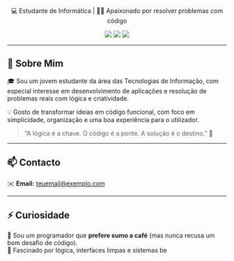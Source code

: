 <p align="center">
  <marquee behavior="scroll" direction="left" scrollamount="6">
    👋 Olá, eu sou o Miguel Nogueira
  </marquee>
</p>

<p align="center">💻 Estudante de Informática | 👨‍💻 Apaixonado por resolver problemas com código</p>

<p align="center">
  <img src="https://img.shields.io/badge/C%23-Programador-blueviolet?style=flat&logo=csharp" />
  <img src="https://img.shields.io/badge/Visual%20Studio-IDE-purple?style=flat&logo=visualstudio" />
  <img src="https://img.shields.io/badge/Aluno%20dedicado-100%25-brightgreen" />
</p>

---

## 📌 Sobre Mim

🎓 Sou um jovem estudante da área das Tecnologias de Informação, com especial interesse em desenvolvimento de aplicações e resolução de problemas reais com lógica e criatividade.

💡 Gosto de transformar ideias em código funcional, com foco em simplicidade, organização e uma boa experiência para o utilizador.

> “A lógica é a chave. O código é a ponte. A solução é o destino.” 🚀

---

## 📫 Contacto

✉️ **Email:** teuemail@exemplo.com

---

## ⚡ Curiosidade

🧃 Sou um programador que **prefere sumo a café** (mas nunca recusa um bom desafio de código).  
🧩 Fascinado por lógica, interfaces limpas e sistemas be
